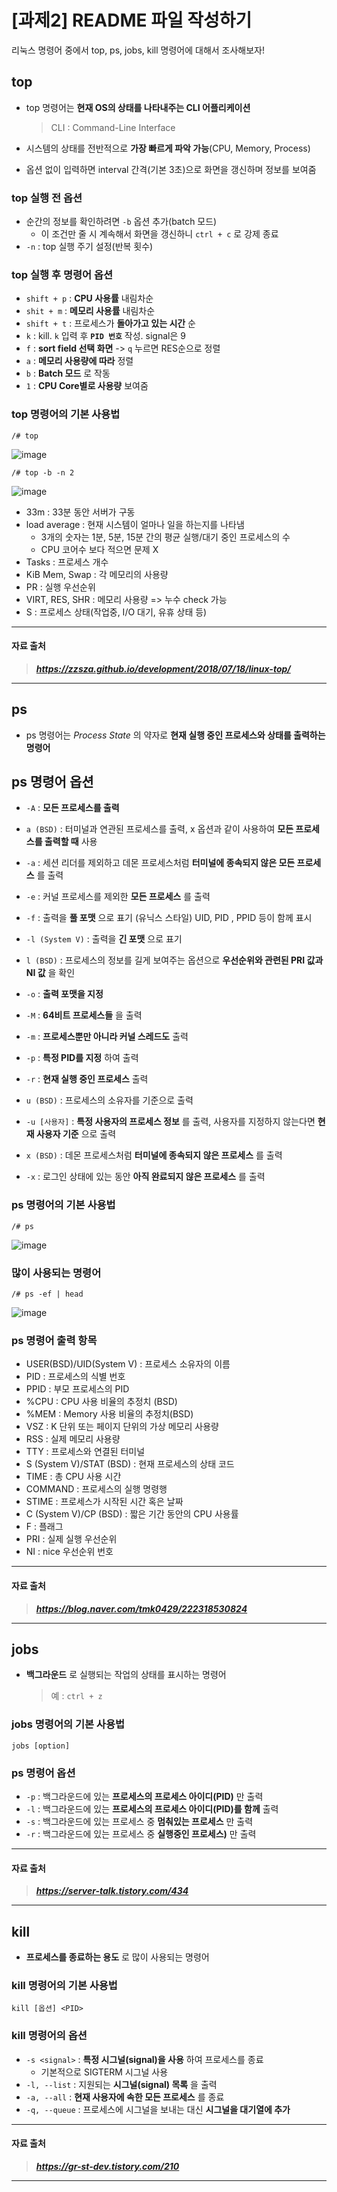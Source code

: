 # [과제2] README 파일 작성하기

리눅스 명령어 중에서 top, ps, jobs, kill 명령어에 대해서 조사해보자!

## top

- top 명령어는 __현재 OS의 상태를 나타내주는 CLI 어플리케이션__
  > CLI : Command-Line Interface

- 시스템의 상태를 전반적으로 __가장 빠르게 파악 가능__(CPU, Memory, Process)
- 옵션 없이 입력하면 interval 간격(기본 3초)으로 화면을 갱신하며 정보를 보여줌

### top 실행 전 옵션
- 순간의 정보를 확인하려면 `-b` 옵션 추가(batch 모드)
  - 이 조건만 줄 시 계속해서 화면을 갱신하니 `ctrl + c` 로 강제 종료
- `-n` : top 실행 주기 설정(반복 횟수)

### top 실행 후 명령어 옵션
- `shift + p` : __CPU 사용률__ 내림차순
- `shit + m` : __메모리 사용률__ 내림차순
- `shift + t` : 프로세스가 __돌아가고 있는 시간__ 순
- `k` : kill. `k` 입력 후 __`PID 번호`__ 작성. signal은 9
- `f` : __sort field 선택 화면__ -> `q` 누르면 RES순으로 정렬
- `a` : __메모리 사용량에 따라__ 정렬
- `b` : __Batch 모드__ 로 작동
- `1` : __CPU Core별로 사용량__ 보여줌
  
### top 명령어의 기본 사용법
  
`
/# top
`

![image](https://github.com/wjpark4430/ossw_assignment2/assets/170320686/c8d93491-1f85-44e3-b9e5-ad186f49cd37)

`
/# top -b -n 2
`

![image](https://github.com/wjpark4430/ossw_assignment2/assets/170320686/d6901fd1-f374-4038-96ae-300c15fb8163)

- 33m : 33분 동안 서버가 구동
- load average : 현재 시스템이 얼마나 일을 하는지를 나타냄
  - 3개의 숫자는 1분, 5분, 15분 간의 평균 실행/대기 중인 프로세스의 수
  - CPU 코어수 보다 적으면 문제 X
- Tasks : 프로세스 개수
- KiB Mem, Swap : 각 메모리의 사용량
- PR : 실행 우선순위
- VIRT, RES, SHR : 메모리 사용량 => 누수 check 가능
- S : 프로세스 상태(작업중, I/O 대기, 유휴 상태 등)
  
---
#### 자료 출처
> ___https://zzsza.github.io/development/2018/07/18/linux-top/___
---

## ps

- ps 명령어는 _Process State_ 의 약자로 __현재 실행 중인 프로세스와 상태를 출력하는 명령어__

## ps 명령어 옵션

- `-A` : __모든 프로세스를 출력__

- `a (BSD)` : 터미널과 연관된 프로세스를 출력, x 옵션과 같이 사용하여 __모든 프로세스를 출력할 때__ 사용

- `-a` : 세션 리더를 제외하고 데몬 프로세스처럼 __터미널에 종속되지 않은 모든 프로세스__ 를 출력

- `-e` : 커널 프로세스를 제외한 __모든 프로세스__ 를 출력

- `-f` : 출력을 __풀 포맷__ 으로 표기 (유닉스 스타일) UID, PID , PPID 등이 함께 표시

- `-l (System V)` : 출력을 __긴 포맷__ 으로 표기
  
- `l (BSD)` : 프로세스의 정보를 길게 보여주는 옵션으로 __우선순위와 관련된 PRI 값과 NI 값__ 을 확인

- `-o` : __출력 포맷을 지정__

- `-M` : __64비트 프로세스들__ 을 출력

- `-m` : __프로세스뿐만 아니라 커널 스레드도__ 출력

- `-p` : __특정 PID를 지정__ 하여 출력

- `-r` : __현재 실행 중인 프로세스__ 출력

- `u (BSD)` : 프로세스의 소유자를 기준으로 출력

- `-u [사용자]` : __특정 사용자의 프로세스 정보__ 를 출력, 사용자를 지정하지 않는다면 __현재 사용자 기준__ 으로 출력

- `x (BSD)` : 데몬 프로세스처럼 __터미널에 종속되지 않은 프로세스__ 를 출력

- `-x` : 로그인 상태에 있는 동안 __아직 완료되지 않은 프로세스__ 를 출력

### ps 명령어의 기본 사용법

`
/# ps
`

![image](https://github.com/wjpark4430/ossw_assignment2/assets/170320686/0af87a55-0ec6-4e23-a391-2c9443c27239)

### 많이 사용되는 명령어

`
/# ps -ef | head
`

![image](https://github.com/wjpark4430/ossw_assignment2/assets/170320686/26745487-cda3-4fd3-83fd-3ee58e593f5c)

### ps 명령어 출력 항목

- USER(BSD)/UID(System V) : 프로세스 소유자의 이름
- PID : 프로세스의 식별 번호
- PPID : 부모 프로세스의 PID
- %CPU : CPU 사용 비율의 추정치 (BSD)
- %MEM : Memory 사용 비율의 추정치(BSD)
- VSZ : K 단위 또는 페이지 단위의 가상 메모리 사용량
- RSS : 실제 메모리 사용량
- TTY : 프로세스와 연결된 터미널
- S (System V)/STAT (BSD) : 현재 프로세스의 상태 코드
- TIME : 총 CPU 사용 시간
- COMMAND : 프로세스의 실행 명령행
- STIME : 프로세스가 시작된 시간 혹은 날짜
- C (System V)/CP (BSD) : 짧은 기간 동안의 CPU 사용률
- F : 플래그
- PRI : 실제 실행 우선순위
- NI : nice 우선순위 번호
  
---
#### 자료 출처
> ___https://blog.naver.com/tmk0429/222318530824___
---

## jobs
- __백그라운드__ 로 실행되는 작업의 상태를 표시하는 명령어
  > 예 : `ctrl + z`
  
### jobs 명령어의 기본 사용법
`jobs [option]`
   
### ps 명령어 옵션

- `-p` : 백그라운드에 있는 __프로세스의 프로세스 아이디(PID)__ 만 출력
- `-l` : 백그라운드에 있는 __프로세스의 프로세스 아이디(PID)를 함께__ 출력
- `-s` : 백그라운드에 있는 프로세스 중 __멈춰있는 프로세스__ 만 출력
- `-r` : 백그라운드에 있는 프로세스 중 __실행중인 프로세스)__ 만 출력

---
#### 자료 출처
> ___https://server-talk.tistory.com/434___
---

## kill
- __프로세스를 종료하는 용도__ 로 많이 사용되는 명령어

### kill 명령어의 기본 사용법

`
kill [옵션] <PID>
`

### kill 명령어의 옵션
- `-s <signal>` : __특정 시그널(signal)을 사용__ 하여 프로세스를 종료
  - 기본적으로 SIGTERM 시그널 사용
- `-l, --list` : 지원되는 __시그널(signal) 목록__ 을 출력
- `-a, --all` : __현재 사용자에 속한 모든 프로세스__ 를 종료
- `-q, --queue` : 프로세스에 시그널을 보내는 대신 __시그널을 대기열에 추가__

---
#### 자료 출처
> ___https://gr-st-dev.tistory.com/210___
---
